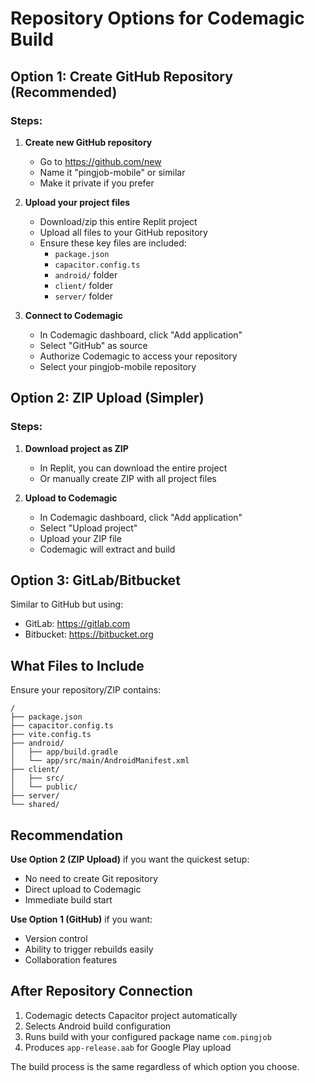 # Repository Options for Codemagic Build

## Option 1: Create GitHub Repository (Recommended)

### Steps:
1. **Create new GitHub repository**
   - Go to https://github.com/new
   - Name it "pingjob-mobile" or similar
   - Make it private if you prefer

2. **Upload your project files**
   - Download/zip this entire Replit project
   - Upload all files to your GitHub repository
   - Ensure these key files are included:
     - `package.json`
     - `capacitor.config.ts`
     - `android/` folder
     - `client/` folder
     - `server/` folder

3. **Connect to Codemagic**
   - In Codemagic dashboard, click "Add application"
   - Select "GitHub" as source
   - Authorize Codemagic to access your repository
   - Select your pingjob-mobile repository

## Option 2: ZIP Upload (Simpler)

### Steps:
1. **Download project as ZIP**
   - In Replit, you can download the entire project
   - Or manually create ZIP with all project files

2. **Upload to Codemagic**
   - In Codemagic dashboard, click "Add application"
   - Select "Upload project"
   - Upload your ZIP file
   - Codemagic will extract and build

## Option 3: GitLab/Bitbucket

Similar to GitHub but using:
- GitLab: https://gitlab.com
- Bitbucket: https://bitbucket.org

## What Files to Include

Ensure your repository/ZIP contains:
```
/
├── package.json
├── capacitor.config.ts
├── vite.config.ts
├── android/
│   ├── app/build.gradle
│   └── app/src/main/AndroidManifest.xml
├── client/
│   ├── src/
│   └── public/
├── server/
└── shared/
```

## Recommendation

**Use Option 2 (ZIP Upload)** if you want the quickest setup:
- No need to create Git repository
- Direct upload to Codemagic
- Immediate build start

**Use Option 1 (GitHub)** if you want:
- Version control
- Ability to trigger rebuilds easily
- Collaboration features

## After Repository Connection

1. Codemagic detects Capacitor project automatically
2. Selects Android build configuration
3. Runs build with your configured package name `com.pingjob`
4. Produces `app-release.aab` for Google Play upload

The build process is the same regardless of which option you choose.